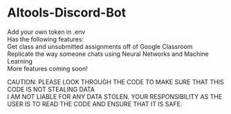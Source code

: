 # AItools-Discord-Bot
Add your own token in .env  
Has the following features:  
Get class and unsubmitted assignments off of Google Classroom  
Replicate the way someone chats using Neural Networks and Machine Learning  
More features coming soon!  


CAUTION: PLEASE LOOK THROUGH THE CODE TO MAKE SURE THAT THIS CODE IS NOT STEALING DATA  
I AM NOT LIABLE FOR ANY DATA STOLEN. YOUR RESPONSIBILITY AS THE USER IS TO READ THE CODE AND ENSURE THAT IT IS SAFE. 
